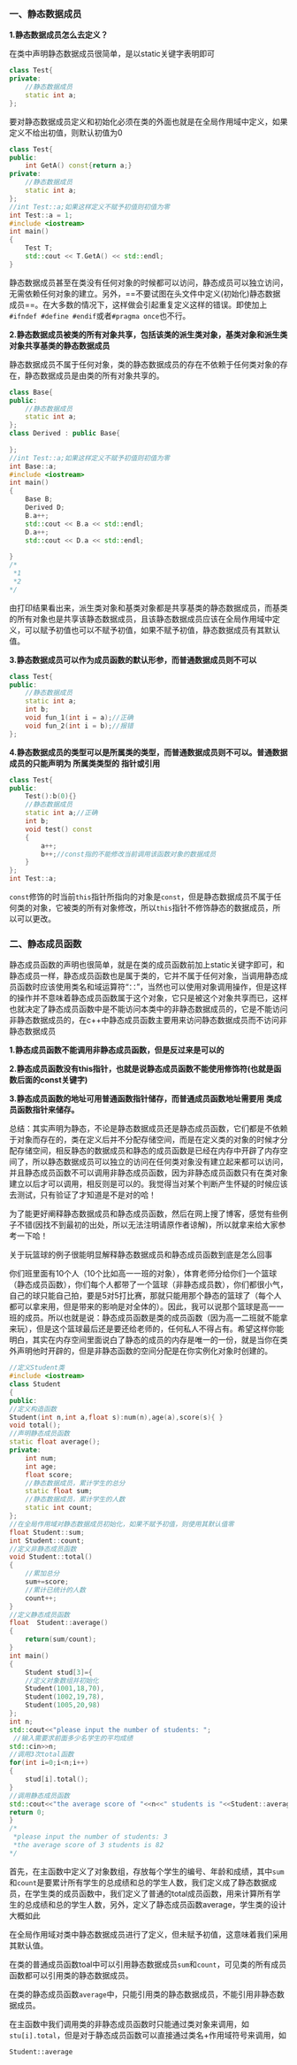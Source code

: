 ### 一、静态数据成员

**1.静态数据成员怎么去定义？**

在类中声明静态数据成员很简单，是以static关键字表明即可

```cpp
class Test{
private:
	//静态数据成员
	static int a;
};
```

要对静态数据成员定义和初始化必须在类的外面也就是在全局作用域中定义，如果定义不给出初值，则默认初值为0

```cpp
class Test{
public:
	int GetA() const{return a;}
private:
	//静态数据成员
	static int a;
};
//int Test::a;如果这样定义不赋予初值则初值为零
int Test::a = 1;
#include <iostream>
int main()
{
	Test T;
	std::cout << T.GetA() << std::endl;
}
```

​		静态数据成员甚至在类没有任何对象的时候都可以访问，静态成员可以独立访问，无需依赖任何对象的建立。另外，==不要试图在头文件中定义(初始化)静态数据成员==。在大多数的情况下，这样做会引起重复定义这样的错误。即使加上`#ifndef #define #endif`或者`#pragma once`也不行。

**2.静态数据成员被类的所有对象共享，包括该类的派生类对象，基类对象和派生类对象共享基类的静态数据成员**

​		静态数据成员不属于任何对象，类的静态数据成员的存在不依赖于任何类对象的存在，静态数据成员是由类的所有对象共享的。

```cpp
class Base{
public:
	//静态数据成员
	static int a;
};
class Derived : public Base{
 
};
//int Test::a;如果这样定义不赋予初值则初值为零
int Base::a;
#include <iostream>
int main()
{
	Base B;
	Derived D;
	B.a++;
	std::cout << B.a << std::endl;
	D.a++;
	std::cout << D.a << std::endl;
	
}
/*
 *1
 *2
*/
```

​		由打印结果看出来，派生类对象和基类对象都是共享基类的静态数据成员，而基类的所有对象也是共享该静态数据成员，且该静态数据成员应该在全局作用域中定义，可以赋予初值也可以不赋予初值，如果不赋予初值，静态数据成员有其默认值。

**3.静态数据成员可以作为成员函数的默认形参，而普通数据成员则不可以**

```cpp
class Test{
public:
	//静态数据成员
	static int a;
	int b;
	void fun_1(int i = a);//正确
	void fun_2(int i = b);//报错
};
```

**4.静态数据成员的类型可以是所属类的类型，而普通数据成员则不可以。普通数据成员的只能声明为 所属类类型的 指针或引用**

```cpp
class Test{
public:
	Test():b(0){}
	//静态数据成员
	static int a;//正确
	int b;
	void test() const
	{
		a++;
		b++;//const指的不能修改当前调用该函数对象的数据成员
	}
};
int Test::a;
```

​		`const`修饰的时当前`this`指针所指向的对象是`const`，但是静态数据成员不属于任何类的对象，它被类的所有对象修改，所以`this`指针不修饰静态的数据成员，所以可以更改。

### 二、静态成员函数

静态成员函数的声明也很简单，就是在类的成员函数前加上static关键字即可，和静态成员一样，静态成员函数也是属于类的，它并不属于任何对象，当调用静态成员函数时应该使用类名和域运算符“∷”，当然也可以使用对象调用操作，但是这样的操作并不意味着静态成员函数属于这个对象，它只是被这个对象共享而已，这样也就决定了静态成员函数中是不能访问本类中的非静态数据成员的，它是不能访问非静态数据成员的，在c++中静态成员函数主要用来访问静态数据成员而不访问非静态数据成员

**1.静态成员函数不能调用非静态成员函数，但是反过来是可以的**

**2.静态成员函数没有this指针，也就是说静态成员函数不能使用修饰符(也就是函数后面的const关键字)**

**3.静态成员函数的地址可用普通函数指针储存，而普通成员函数地址需要用 类成员函数指针来储存。**

总结：其实声明为静态，不论是静态数据成员还是静态成员函数，它们都是不依赖于对象而存在的，类在定义后并不分配存储空间，而是在定义类的对象的时候才分配存储空间，相反静态的数据成员和静态的成员函数是已经在内存中开辟了内存空间了，所以静态数据成员可以独立的访问在任何类对象没有建立起来都可以访问，并且静态成员函数不可以调用非静态成员函数，因为非静态成员函数只有在类对象建立以后才可以调用，相反则是可以的。我觉得当对某个判断产生怀疑的时候应该去测试，只有验证了才知道是不是对的哈！

为了能更好阐释静态数据成员和静态成员函数，然后在网上搜了博客，感觉有些例子不错(因找不到最初的出处，所以无法注明请原作者谅解)，所以就拿来给大家参考一下哈！

关于玩篮球的例子很能明显解释静态数据成员和静态成员函数到底是怎么回事

你们班里面有10个人（10个比如高一一班的对象），体育老师分给你们一个篮球（静态成员函数），你们每个人都带了一个篮球（非静态成员数），你们都很小气，自己的球只能自己拍，要是5对5打比赛，那就只能用那个静态的篮球了（每个人都可以拿来用，但是带来的影响是对全体的）。因此，我可以说那个篮球是高一一班的成员。所以也就是说：静态成员函数是类的成员函数（因为高一二班就不能拿来玩），但是这个篮球最后还是要还给老师的，任何私人不得占有。希望这样你能明白，其实在内存空间里面说白了静态的成员的内存是唯一的一份，就是当你在类外声明他时开辟的，但是非静态函数的空间分配是在你实例化对象时创建的。

```cpp
//定义Student类
#include <iostream>
class Student                  
{
public:
//定义构造函数
Student(int n,int a,float s):num(n),age(a),score(s){ }      
void total();
//声明静态成员函数
static float average();      
private:
	int num;
	int age;
	float score;
	//静态数据成员，累计学生的总分
	static float sum; 
	//静态数据成员，累计学生的人数
	static int count;           
};
//在全局作用域对静态数据成员初始化，如果不赋予初值，则使用其默认值零
float Student::sum;                     
int Student::count;
//定义非静态成员函数
void Student::total()                    
{
	//累加总分
	sum+=score;
	//累计已统计的人数
	count++;                               
}
//定义静态成员函数
float  Student::average()                  
{
	return(sum/count);
}
int main()
{
	Student stud[3]={    
	//定义对象数组并初始化
	Student(1001,18,70),
	Student(1002,19,78),
	Student(1005,20,98)
};
int n;
std::cout<<"please input the number of students: ";
 //输入需要求前面多少名学生的平均成绩
std::cin>>n;                              
//调用3次total函数
for(int i=0;i<n;i++)
{
	stud[i].total();
}
//调用静态成员函数
std::cout<<"the average score of "<<n<<" students is "<<Student::average( )<<std::endl;
return 0;
}
/*
 *please input the number of students: 3
 *the average score of 3 students is 82
*/
```

首先，在主函数中定义了对象数组，存放每个学生的编号、年龄和成绩，其中`sum`和`count`是要累计所有学生的总成绩和总的学生人数，我们定义成了静态数据成员，在学生类的成员函数中，我们定义了普通的total成员函数，用来计算所有学生的总成绩和总的学生人数，另外，定义了静态成员函数average，学生类的设计大概如此

在全局作用域对类中静态数据成员进行了定义，但未赋予初值，这意味着我们采用其默认值。

在类的普通成员函数toal中可以引用静态数据成员`sum`和`count`，可见类的所有成员函数都可以引用类的静态数据成员。

在类的静态成员函数`average`中，只能引用类的静态数据成员，不能引用非静态数据成员。

在主函数中我们调用类的非静态成员函数时只能通过类对象来调用，如`stu[i].total`，但是对于静态成员函数可以直接通过类名+作用域符号来调用，如

`Student::average`

